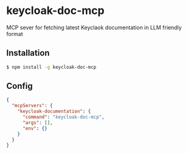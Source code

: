 # keycloak-doc-mcp

MCP sever for fetching latest Keyclaok documentation in LLM friendly format

## Installation

```sh
$ npm install -g keycloak-doc-mcp
```

## Config

```json
{
  "mcpServers": {
    "keycloak-documentation": {
      "command": "keycloak-doc-mcp",
      "args": [],
      "env": {}
    }
  }
}
```
